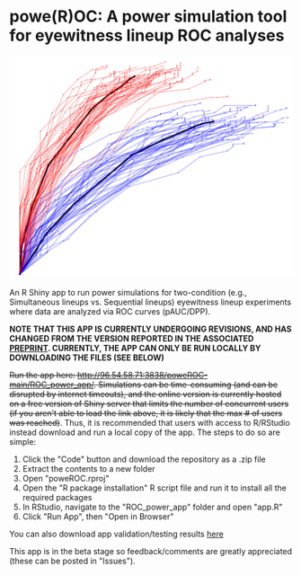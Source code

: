 # powe(R)OC: A power simulation tool for eyewitness lineup ROC analyses

![test](https://raw.githubusercontent.com/E-Y-M/poweROC/main/Example_Curves.png)

An R Shiny app to run power simulations for two-condition (e.g., Simultaneous lineups vs. Sequential lineups) eyewitness lineup experiments where data are analyzed via ROC curves (pAUC/DPP).

**NOTE THAT THIS APP IS CURRENTLY UNDERGOING REVISIONS, AND HAS CHANGED FROM THE VERSION REPORTED IN THE ASSOCIATED [PREPRINT](https://psyarxiv.com/3e4zb/). CURRENTLY, THE APP CAN ONLY BE RUN LOCALLY BY DOWNLOADING THE FILES (SEE BELOW)**

~~Run the app here: http://96.54.58.71:3838/poweROC-main/ROC_power_app/. Simulations can be time-consuming (and can be disrupted by internet timeouts), and the online version is currently hosted on a free version of Shiny server that limits the number of concurrent users (if you aren't able to load the link above, it is likely that the max # of users was reached)~~. Thus, it is recommended that users with access to R/RStudio instead download and run a local copy of the app. The steps to do so are simple:
1. Click the "Code" button and download the repository as a .zip file
2. Extract the contents to a new folder
3. Open "poweROC.rproj"
4. Open the "R package installation" R script file and run it to install all the required packages
5. In RStudio, navigate to the "ROC_power_app" folder and open "app.R"
6. Click "Run App", then "Open in Browser"

You can also download app validation/testing results [here](https://github.com/E-Y-M/poweROC/blob/main/Dataset%20testing%20and%20reports/App-Testing-Results.html)

This app is in the beta stage so feedback/comments are greatly appreciated (these can be posted in "Issues"). 
